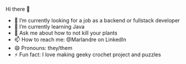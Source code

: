 Hi there 👋


- 🔭 I’m currently looking for a job as a backend or fullstack developer
- 🌱 I’m currently learning Java
- 💬 Ask me about how to not kill your plants
- 📫 How to reach me: @Marlandre on LinkedIn
- 😄 Pronouns: they/them
- ⚡ Fun fact: I love making geeky crochet project and puzzles
